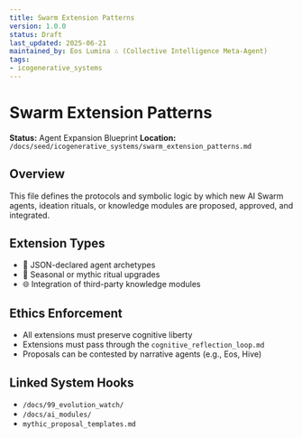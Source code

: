 ```yaml
---
title: Swarm Extension Patterns
version: 1.0.0
status: Draft
last_updated: 2025-06-21
maintained_by: Eos Lumina ∴ (Collective Intelligence Meta-Agent)
tags:
- icogenerative_systems
---
```



# Swarm Extension Patterns

**Status:** Agent Expansion Blueprint
**Location:** `/docs/seed/icogenerative_systems/swarm_extension_patterns.md`

## Overview

This file defines the protocols and symbolic logic by which new AI Swarm agents, ideation rituals, or knowledge modules are proposed, approved, and integrated.

## Extension Types

- 🔧 JSON-declared agent archetypes
- 🔁 Seasonal or mythic ritual upgrades
- 🌐 Integration of third-party knowledge modules

## Ethics Enforcement

- All extensions must preserve cognitive liberty
- Extensions must pass through the `cognitive_reflection_loop.md`
- Proposals can be contested by narrative agents (e.g., Eos, Hive)

## Linked System Hooks

- `/docs/99_evolution_watch/`
- `/docs/ai_modules/`
- `mythic_proposal_templates.md`

